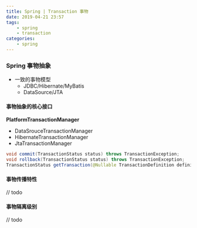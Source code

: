 ```yaml
---
title: Spring | Transaction 事物
date: 2019-04-21 23:57
tags: 
    - spring
    - transaction
categories: 
    - spring
---
```

<!-- more -->

### Spring 事物抽象

* 一致的事物模型
    * JDBC/Hibernate/MyBatis
    * DataSource/JTA
    
#### 事物抽象的核心接口

**PlatformTransactionManager**
* DataSrouceTransactionManager
* HibernateTransactionManager
* JtaTransactionManager

```java
void commit(TransactionStatus status) throws TransactionException;
void rollback(TransactionStatus status) throws TransactionException;
TransactionStatus getTransaction(@Nullable TransactionDefinition definition) throws TransactionException;
```

#### 事物传播特性
// todo

#### 事物隔离级别
// todo